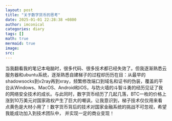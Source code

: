 ```yaml
---
layout: post
title: "关于数字货币的思考"
date: 2025-01-01 22:28:38 +0800
author: imconical
categories: diary
tags: []
math: true
mermaid: true
image:
src:
---
```

当我翻看我的笔记本电脑时，很多代码、很多技术都已经失效了。但我逐渐熟悉云服务器和ubuntu系统，逐渐熟悉自建梯子的过程却历历在目：从最早的shadowsocks到v2ray再到xray，频繁修改端口到域名和证书的伪装，覆盖的平台从Windows、MacOS、Android和iOS，与防火墙的斗智斗勇的经历见证了我的网络安全技术的成长。与此同时，数字货币经历了几起几落，BTC一枚的价格上涨到10万美元对国家政权产生了巨大的嘲讽，让我意识到，梯子技术仅仅用来看点黄色是大材小用了！数字货币背后的技术对国家金融系统的挑战不可忽视，希望我能成功加入到技术团队中， 并实现一定的商业变现！

